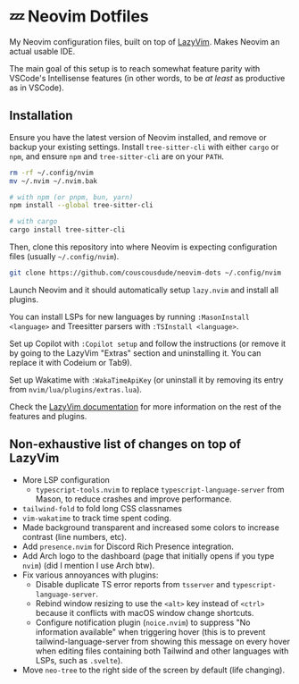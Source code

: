 # 💤 Neovim Dotfiles

My Neovim configuration files, built on top of [LazyVim](https://github.com/LazyVim/LazyVim). Makes Neovim an actual usable IDE.

The main goal of this setup is to reach somewhat feature parity with VSCode's Intellisense features (in other words, to be _at least_ as productive as in VSCode).

## Installation

Ensure you have the latest version of Neovim installed, and remove or backup your existing settings. Install `tree-sitter-cli` with either `cargo` or `npm`, and ensure `npm` and `tree-sitter-cli` are on your `PATH`.

```sh
rm -rf ~/.config/nvim
mv ~/.nvim ~/.nvim.bak

# with npm (or pnpm, bun, yarn)
npm install --global tree-sitter-cli

# with cargo
cargo install tree-sitter-cli
```

Then, clone this repository into where Neovim is expecting configuration files (usually `~/.config/nvim`).

```sh
git clone https://github.com/couscousdude/neovim-dots ~/.config/nvim
```

Launch Neovim and it should automatically setup `lazy.nvim` and install all plugins.

You can install LSPs for new languages by running `:MasonInstall <language>` and Treesitter parsers with `:TSInstall <language>`.

Set up Copilot with `:Copilot setup` and follow the instructions (or remove it by going to the LazyVim "Extras" section and uninstalling it. You can replace it with Codeium or Tab9).

Set up Wakatime with `:WakaTimeApiKey` (or uninstall it by removing its entry from `nvim/lua/plugins/extras.lua`).

Check the [LazyVim documentation](https://github.com/LazyVim/LazyVim) for more information on the rest of the features and plugins.

## Non-exhaustive list of changes on top of LazyVim

- More LSP configuration
  - `typescript-tools.nvim` to replace `typescript-language-server` from Mason, to reduce crashes and improve performance.
- `tailwind-fold` to fold long CSS classnames
- `vim-wakatime` to track time spent coding.
- Made background transparent and increased some colors to increase contrast (line numbers, etc).
- Add `presence.nvim` for Discord Rich Presence integration.
- Add Arch logo to the dashboard (page that initially opens if you type `nvim`) (did I mention I use Arch btw).
- Fix various annoyances with plugins:
  - Disable duplicate TS error reports from `tsserver` and `typescript-language-server`.
  - Rebind window resizing to use the `<alt>` key instead of `<ctrl>` because it conflicts with macOS window change shortcuts.
  - Configure notification plugin (`noice.nvim`) to suppress "No information available" when triggering hover (this is to prevent tailwind-language-server from showing this message on every hover when editing files containing both Tailwind and other languages with LSPs, such as `.svelte`).
- Move `neo-tree` to the right side of the screen by default (life changing).
